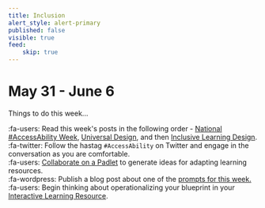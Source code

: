 ```yaml
---
title: Inclusion
alert_style: alert-primary
published: false
visible: true
feed:
    skip: true
---
```


# May 31 - June 6
Things to do this week...

:fa-users: Read this week's posts in the following order - [National #AccessAbility Week](https://edtechuvic.ca/edci335/national-accessability-week/), [Universal Design](https://edtechuvic.ca/edci335/universal-design/), and then [Inclusive Learning Design](https://edtechuvic.ca/edci335/inclusive-learning-design/).  
:fa-twitter: Follow the hastag `#AccessAbility` on Twitter and engage in the conversation as you are comfortable.  
:fa-users: [Collaborate on a Padlet](https://padlet.com/hjamessd61/tl9y5b0a0p7niwuf) to generate ideas for adapting learning resources.  
:fa-wordpress: Publish a blog post about one of the [prompts for this week.](https://edtechuvic.ca/edci335/prompt-inclusive-design/)     
:fa-users: Begin thinking about operationalizing your blueprint in your [Interactive Learning Resource](https://edtechuvic.ca/edci335/interactive-learning-resource/).   
